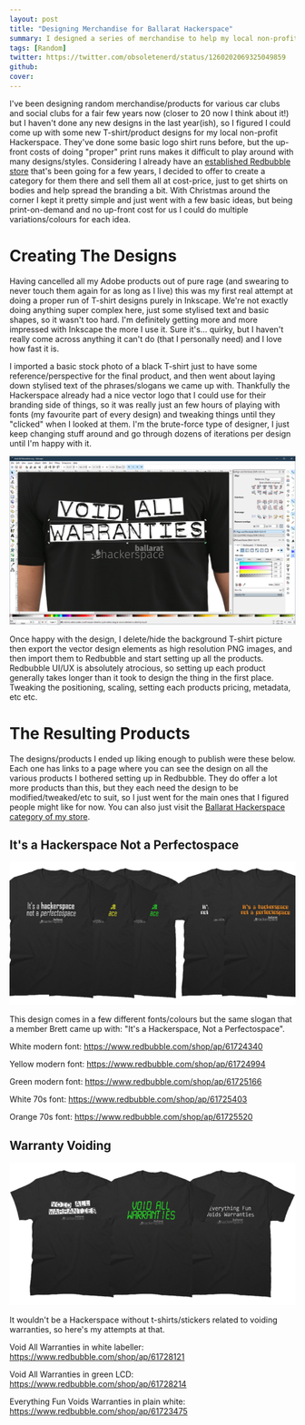 ```yaml
---
layout: post
title: "Designing Merchandise for Ballarat Hackerspace"
summary: I designed a series of merchandise to help my local non-profit Hackerspace out. Due to me already having an established Redbubble (products on-demand) store set up, it was simply a matter of coming up with a series of designs in Inkscape and then creating the new products on my store. The idea was just to get a variety of merchandise that members/friends could buy for Christmas, and to help spread the branding for the Hackerspace a bit, so I kept it pretty simple.
tags: [Random]
twitter: https://twitter.com/obsoletenerd/status/1260202069325049859
github:
cover: 
---
```


I've been designing random merchandise/products for various car clubs and social clubs for a fair few years now (closer to 20 now I think about it!) but I haven't done any new designs in the last year(ish), so I figured I could come up with some new T-shirt/product designs for my local non-profit Hackerspace. They've done some basic logo shirt runs before, but the up-front costs of doing "proper" print runs makes it difficult to play around with many designs/styles. Considering I already have an [established Redbubble store](https://www.redbubble.com/people/CVIII/shop?asc=u) that's been going for a few years, I decided to offer to create a category for them there and sell them all at cost-price, just to get shirts on bodies and help spread the branding a bit. With Christmas around the corner I kept it pretty simple and just went with a few basic ideas, but being print-on-demand and no up-front cost for us I could do multiple variations/colours for each idea.

# Creating The Designs

Having cancelled all my Adobe products out of pure rage (and swearing to never touch them again for as long as I live) this was my first real attempt at doing a proper run of T-shirt designs purely in Inkscape. We're not exactly doing anything super complex here, just some stylised text and basic shapes, so it wasn't too hard. I'm definitely getting more and more impressed with Inkscape the more I use it. Sure it's... quirky, but I haven't really come across anything it can't do (that I personally need) and I love how fast it is.

I imported a basic stock photo of a black T-shirt just to have some reference/perspective for the final product, and then went about laying down stylised text of the phrases/slogans we came up with. Thankfully the Hackerspace already had a nice vector logo that I could use for their branding side of things, so it was really just an few hours of playing with fonts (my favourite part of every design) and tweaking things until they "clicked" when I looked at them. I'm the brute-force type of designer, I just keep changing stuff around and go through dozens of iterations per design until I'm happy with it.

![Screenshot](/images/2020-11-06-BHack-Inkscape.png)

Once happy with the design, I delete/hide the background T-shirt picture then export the vector design elements as high resolution PNG images, and then import them to Redbubble and start setting up all the products. Redbubble UI/UX is absolutely atrocious, so setting up each product generally takes longer than it took to design the thing in the first place. Tweaking the positioning, scaling, setting each products pricing, metadata, etc etc.

# The Resulting Products

The designs/products I ended up liking enough to publish were these below. Each one has links to a page where you can see the design on all the various products I bothered setting up in Redbubble. They do offer a lot more products than this, but they each need the design to be modified/tweaked/etc to suit, so I just went for the main ones that I figured people might like for now. You can also just visit the [Ballarat Hackerspace category of my store](https://www.redbubble.com/people/cviii/shop?artistUserName=CVIII&collections=1839603).

## It's a Hackerspace Not a Perfectospace

![Screenshot](/images/2020-11-06-BHack-Perfectospace.png)

This design comes in a few different fonts/colours but the same slogan that a member Brett came up with: "It's a Hackerspace, Not a Perfectospace".

White modern font: https://www.redbubble.com/shop/ap/61724340

Yellow modern font: https://www.redbubble.com/shop/ap/61724994

Green modern font: https://www.redbubble.com/shop/ap/61725166

White 70s font: https://www.redbubble.com/shop/ap/61725403

Orange 70s font: https://www.redbubble.com/shop/ap/61725520

## Warranty Voiding

![Screenshot](/images/2020-11-06-BHack-VoidWarranties.png)

It wouldn't be a Hackerspace without t-shirts/stickers related to voiding warranties, so here's my attempts at that. 

Void All Warranties in white labeller: https://www.redbubble.com/shop/ap/61728121

Void All Warranties in green LCD: https://www.redbubble.com/shop/ap/61728214

Everything Fun Voids Warranties in plain white: https://www.redbubble.com/shop/ap/61723475


